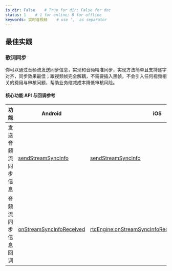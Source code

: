 ```yaml
---
is_dir: False    # True for dir; False for doc
status: 1    # 1 for online; 0 for offline
keywords: 实时音视频    # use ',' as separator
---
```


## 最佳实践
### 歌词同步

你可以通过音频流发送同步信息，实现和音频精准同步，实现方法简单且支持逐字对齐，同步效果最佳；跟视频帧完全解耦，不需要插入黑帧，不会引入任何视频相关的费用与审核问题，帮助业务缩减成本降低审核风险。


#### 核心功能 API 与回调参考
|**功能** |**Android**|**iOS**|
|---|---|---|
|发送音频流同步信息 |[sendStreamSyncInfo](70080#sendstreamsyncinfo) |[sendStreamSyncInfo](70086.md#sendstreamsyncinfo) |
|音频流同步信息回调 |[onStreamSyncInfoReceived](70081#onstreamsyncinforeceived) |[rtcEngine:onStreamSyncInfoReceived:streamType:data:](70087.md#rtcengine-onstreamsyncinforeceived-streamtype-data) |
